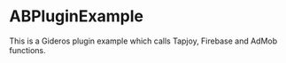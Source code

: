 # ABPluginExample
This is a Gideros plugin example which calls Tapjoy, Firebase and AdMob functions.
